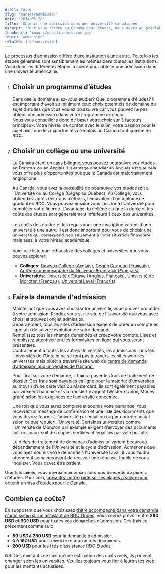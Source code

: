 ```yaml
---
draft: false
slug: 'canada/admission'
date: '2018-05-28'
title: 'Obtenir une admission dans une université canadienne'
excerpt: "Pour vous rendre au Canada pour études, vous devez au préalable obtenir une admission d‘un établissement d‘enseignement désigné au Canada. Ce guide vous explique les différentes étapes à suivre pour obtenir une admission dans n‘importe quel établissement d‘enseignement au Canada."
thumbnail: 'images/canada-admission.jpg'
topic: 'admission'
related: ['canada/visa']
---
```


Le processus d‘admission diffère d‘une institution à une autre. Toutefois les étapes générales sont sensiblement les mêmes dans toutes les institutions.\
Voici donc les différentes étapes à suivre pour obtenir une admission dans une université américaine.

1.  ## Choisir un programme d‘études

    Dans quelle domaine allez-vous étudier? Quel programme d‘études? Il est important d‘avoir au minimum deux choix potentiels de domaine ou sujet d‘études que vous voulez poursuivre car vous pouvez ne pas obtenir une admission dans votre programme de choix.\
    Nous vous conseillons donc de baser votre choix sur 3 facteurs principaux: Votre niveau de confort avec le sujet, votre passion pour le sujet ainsi que les opportunités d‘emplois au Canada tout comme en RDC.

2.  ## Choisir un collège ou une université

    Le Canada étant un pays bilingue, vous pouvez poursuivre vos études en Français ou en Anglais.
    L’avantage d‘étudier en Anglais est que cela vous offre plus d’opportunités puisque le Canada est majoritairement anglophone.

    Au Canada, vous avez la possibilité de poursuivre vos études soit à l‘Université ou au Collège (Cégép au Québec).
    Au Collège, vous obtiendrez après deux ans d‘études, l‘équivalent d‘un diplôme de graduat en RDC. Vous pouvez ensuite vous inscrire à l‘Université pour compléter votre licence.
    L‘avantage du collège est que la durée et les coûts des études sont géneralement inférieurs à ceux des universités.
    \
    \
    Les coûts des études et les requis pour une inscription varient d‘une université à une autre. Il est donc important pour vous de choisir une université qui correspond non seulement à votre situation financière mais aussi à votre niveau académique.
    \
    \
    Voici une liste non-exhaustive des collèges et universités que vous pouvez explorer:

    - **Collèges:** <a href="https://www.dawsoncollege.qc.ca/admissions/admission-requirements/international-students/" target="_blank" rel="nofollow noopener">Dawson College (Anglais)</a>, <a href="https://www.cegepgarneau.ca/etudier-a-garneau/etudiants-internationaux" target="_blank" rel="nofollow noopener">Cégép Garneau (Français)</a>, <a href="https://ccnb.ca/international/futurs-etudiants-internationaux/se-renseigner-sur-ladmission.aspx" target="_blank" rel="nofollow noopener">Collège communautaire du Nouveau-Brunswick (Français).</a>
    - **Universités:** <a href="http://www.uottawa.ca/voici-uottawa/" target="_blank" rel="nofollow noopener">Université d’Ottawa (Anglais, Français)</a>, <a href="https://choisir.umoncton.ca/international" target="_blank" rel="nofollow noopener">Université de Moncton (Français)</a>, <a href="https://www.ulaval.ca/international/etudiants-internationaux.html" target="_blank" rel="nofollow noopener">Université Laval (Français)</a>

3.  ## Faire la demande d‘admission

    Maintenant que vous avez choisi votre université, vous pouvez procéder à votre admission. Rendez vous sur le site de l’Université que vous avez choisi et trouvez l’onglet admission.\
    Généralement, tous les sites d’admission exigent de créer un compte en ligne afin de suivre l’évolution de votre demande.\
    Remplissez tous les champs demandés et créez votre compte. Lisez et remplissez attentivement les formulaires en ligne qui vous seront présentées.\
    Contrairement à toutes les autres Universités, les admissions dans les Universités de l’Ontario ne se font pas à travers les sites web des universités mais plutôt à travers le site web du <a href="https://www.ouac.on.ca/fr/" target="_blank" rel="nofollow noopener">centre de demande d’admission aux universités de l’Ontario.</a>

    Pour finaliser votre demande, il faudra payer les frais de traitement de dossier. Ces frais sont payables en ligne pour la majorité d‘universités au moyen d’une carte visa ou Mastercard. Ils sont également payables par virement bancaire et via transfert d’argent (Western Union, Money gram) selon les exigences de l’université concernée.

    Une fois que vous aurez complété et soumis votre demande, vous recevrez un message de confirmation et une liste des documents que vous devrez fournir à l’université par email ou ou par courrier postal selon ce que requiert l‘Université.
    Certaines universités comme l’Université de Moncton par exemple exigent d’envoyer des documents soit originaux soit des copies certifiés et légalisés par voie postale.

    Le délais de traitement de demande d’admission varient beaucoup dépendamment de l’Université et le cycle d’admission.
    Admettons que vous ayez soumis votre demande à l’Université Laval, il vous faudra attendre 4 semaines avant de recevoir une réponse. Inutile de vous inquiéter. Vous devez être patient.

Une fois admis, vous devrez maintenant faire une demande de permis d’études. Pour cela, [consultez notre guide sur les étapes à suivre pour obtenir un visa d‘études pour le Canada.](/guides/canada/visa)

## Combien ça coûte?

En supposant que vous choisissez [d’être accompagné dans votre demande d’admission par un assistant de RDC Etudes](/accompagnement), vous devrez prévoir entre **280 USD et 600 USD** pour toutes vos démarches d’admission.
Ces frais se présentent comme suit:

- **80 USD à 250 USD** pour la demande d’admission.
- **0 à 150 USD** pour l’envoi et reception des documents.
- **200 USD** pour les frais d’assistance RDC Etudes.

_NB_: Ces montants ne sont qu‘une estimation des coûts réels, ils peuvent changer selon les universités. Veuillez toujours vous fier à leurs sites web pour les montants actualisés.

